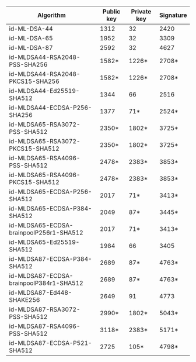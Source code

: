 | Algorithm                                     |  Public key  |  Private key |  Signature   |
| --------------------------------------------- | ------------ | ------------ |  ----------- |
| id-ML-DSA-44                                  |    1312      |     32       |    2420      |
| id-ML-DSA-65                                  |    1952      |     32       |    3309      |
| id-ML-DSA-87                                  |    2592      |     32       |    4627      |
| id-MLDSA44-RSA2048-PSS-SHA256                 |    1582*     |    1226*     |    2708*     |
| id-MLDSA44-RSA2048-PKCS15-SHA256              |    1582*     |    1226*     |    2708*     |
| id-MLDSA44-Ed25519-SHA512                     |    1344      |     66       |    2516      |
| id-MLDSA44-ECDSA-P256-SHA256                  |    1377      |     71*      |    2524*     |
| id-MLDSA65-RSA3072-PSS-SHA512                 |    2350*     |    1802*     |    3725*     |
| id-MLDSA65-RSA3072-PKCS15-SHA512              |    2350*     |    1802*     |    3725*     |
| id-MLDSA65-RSA4096-PSS-SHA512                 |    2478*     |    2383*     |    3853*     |
| id-MLDSA65-RSA4096-PKCS15-SHA512              |    2478*     |    2383*     |    3853*     |
| id-MLDSA65-ECDSA-P256-SHA512                  |    2017      |     71*      |    3413*     |
| id-MLDSA65-ECDSA-P384-SHA512                  |    2049      |     87*      |    3445*     |
| id-MLDSA65-ECDSA-brainpoolP256r1-SHA512       |    2017      |     71*      |    3413*     |
| id-MLDSA65-Ed25519-SHA512                     |    1984      |     66       |    3405      |
| id-MLDSA87-ECDSA-P384-SHA512                  |    2689      |     87*      |    4763*     |
| id-MLDSA87-ECDSA-brainpoolP384r1-SHA512       |    2689      |     87*      |    4763*     |
| id-MLDSA87-Ed448-SHAKE256                     |    2649      |     91       |    4773      |
| id-MLDSA87-RSA3072-PSS-SHA512                 |    2990*     |    1802*     |    5043*     |
| id-MLDSA87-RSA4096-PSS-SHA512                 |    3118*     |    2383*     |    5171*     |
| id-MLDSA87-ECDSA-P521-SHA512                  |    2725      |     105*     |    4798*     |
